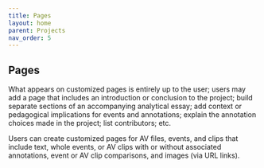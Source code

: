 ```yaml
---
title: Pages
layout: home
parent: Projects
nav_order: 5
---
```

## Pages

What appears on customized pages is entirely up to the user; users may add a page that includes an introduction or conclusion to the project; build separate sections of an accompanying analytical essay; add context or pedagogical implications for events and annotations; explain the annotation choices made in the project; list contributors; etc.

Users can create customized pages for AV files, events, and clips that include text, whole events, or AV clips with or without associated annotations, event or AV clip comparisons, and images (via URL links). 
